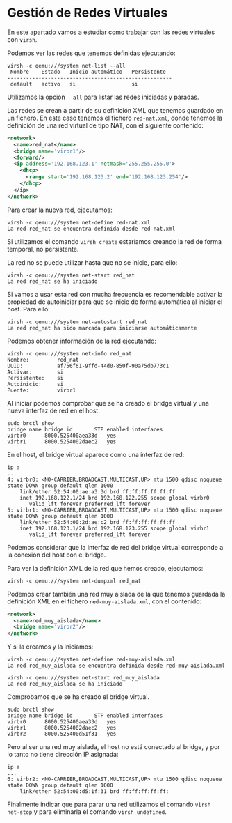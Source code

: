 # Gestión de Redes Virtuales

En este apartado vamos  a estudiar como trabajar con las redes virtuales con `virsh`.

Podemos ver las redes que tenemos definidas ejecutando:

```
virsh -c qemu:///system net-list --all
 Nombre    Estado   Inicio automático   Persistente
-----------------------------------------------------
 default   activo   si                  si
```

Utilizamos la opción `--all` para listar las redes iniciadas y paradas.

Las redes se crean a partir de su definición XML que tenemos guardado en un fichero. En este caso tenemos el fichero `red-nat.xml`, donde tenemos la definición de una red virtual de tipo NAT, con el siguiente contenido:

```xml
<network>
  <name>red_nat</name>
  <bridge name='virbr1'/>
  <forward/>
  <ip address='192.168.123.1' netmask='255.255.255.0'>
    <dhcp>
      <range start='192.168.123.2' end='192.168.123.254'/>
    </dhcp>
  </ip>
</network>
```

Para crear la nueva red, ejecutamos:

```
virsh -c qemu:///system net-define red-nat.xml
La red red_nat se encuentra definida desde red-nat.xml
```

Si utilizamos el comando `virsh create` estaríamos creando la red de forma temporal, no persistente.

La red no se puede utilizar hasta que no se inicie, para ello:

```
virsh -c qemu:///system net-start red_nat
La red red_nat se ha iniciado
```

Si vamos a usar esta red con mucha frecuencia es recomendable activar la propiedad de autoiniciar para que se inicie de forma automática al iniciar el host. Para ello:

```
virsh -c qemu:///system net-autostart red_nat
La red red_nat ha sido marcada para iniciarse automáticamente
```

Podemos obtener información de la red ejecutando:

```
virsh -c qemu:///system net-info red_nat
Nombre:         red_nat
UUID:           af756f61-9ffd-44d0-850f-90a75db773c1
Activar:        si
Persistente:    si
Autoinicio:     si
Puente:         virbr1
```

Al iniciar podemos comprobar que se ha creado el bridge virtual y una nueva interfaz de red en el host.

```
sudo brctl show
bridge name	bridge id		STP enabled	interfaces
virbr0		8000.525400aea33d	yes		
virbr1		8000.5254002daec2	yes	
```

En el host, el bridge virtual aparece como una interfaz de red:

```
ip a
...
4: virbr0: <NO-CARRIER,BROADCAST,MULTICAST,UP> mtu 1500 qdisc noqueue state DOWN group default qlen 1000
    link/ether 52:54:00:ae:a3:3d brd ff:ff:ff:ff:ff:ff
    inet 192.168.122.1/24 brd 192.168.122.255 scope global virbr0
       valid_lft forever preferred_lft forever
5: virbr1: <NO-CARRIER,BROADCAST,MULTICAST,UP> mtu 1500 qdisc noqueue state DOWN group default qlen 1000
    link/ether 52:54:00:2d:ae:c2 brd ff:ff:ff:ff:ff:ff
    inet 192.168.123.1/24 brd 192.168.123.255 scope global virbr1
       valid_lft forever preferred_lft forever
```

Podemos considerar que la interfaz de red del bridge virtual corresponde a la conexión del host con el bridge.

Para ver la definición XML de la red que hemos creado, ejecutamos:

```
virsh -c qemu:///system net-dumpxml red_nat
```

Podemos crear también una red muy aislada de la que tenemos guardada la definición XML en el fichero `red-muy-aislada.xml`, con el contenido:

```xml
<network>
  <name>red_muy_aislada</name>
  <bridge name='virbr2'/>
</network>
```

Y si la creamos y la iniciamos:

```
virsh -c qemu:///system net-define red-muy-aislada.xml
La red red_muy_aislada se encuentra definida desde red-muy-aislada.xml

virsh -c qemu:///system net-start red_muy_aislada
La red red_muy_aislada se ha iniciado
```

Comprobamos que se ha creado el bridge virtual. 

```
sudo brctl show
bridge name	bridge id		STP enabled	interfaces
virbr0		8000.525400aea33d	yes		
virbr1		8000.5254002daec2	yes		
virbr2		8000.525400d51f31	yes
```

Pero al ser una red muy aislada, el host no está conectado al bridge, y por lo tanto no tiene dirección IP asignada:

```
ip a
...
6: virbr2: <NO-CARRIER,BROADCAST,MULTICAST,UP> mtu 1500 qdisc noqueue state DOWN group default qlen 1000
    link/ether 52:54:00:d5:1f:31 brd ff:ff:ff:ff:ff:
```

Finalmente indicar que para parar una red utilizamos el comando `virsh net-stop` y para eliminarla el comando `virsh undefined`.